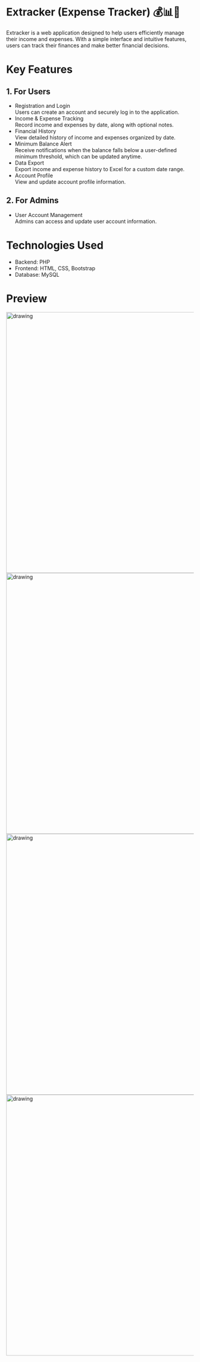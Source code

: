 # Extracker (Expense Tracker) 💰📊📒 
Extracker is a web application designed to help users efficiently manage their income and expenses. With a simple interface and intuitive features, users can track their finances and make better financial decisions.

# Key Features
## 1. For Users
- Registration and Login <br />
Users can create an account and securely log in to the application.
- Income & Expense Tracking <br />
Record income and expenses by date, along with optional notes.
- Financial History <br />
View detailed history of income and expenses organized by date.
- Minimum Balance Alert <br />
Receive notifications when the balance falls below a user-defined minimum threshold, which can be updated anytime.
- Data Export <br />
Export income and expense history to Excel for a custom date range.
- Account Profile <br />
View and update account profile information.
## 2. For Admins
- User Account Management <br />
Admins can access and update user account information.

# Technologies Used
- Backend: PHP
- Frontend: HTML, CSS, Bootstrap
- Database: MySQL

# Preview
<img src=https://github.com/user-attachments/assets/daf0fa79-083e-4f6d-9851-77c8abc800ab alt="drawing" width="700"/>
<img src=https://github.com/user-attachments/assets/c75f8c4f-7776-4813-8a7d-90340f56371a alt="drawing" width="700"/>
<img src=https://github.com/user-attachments/assets/cb3a891d-2f8f-4684-ba0f-8ed1531c9c62 alt="drawing" width="700"/>
<img src=https://github.com/user-attachments/assets/e5b3b7b8-55cc-420c-a43f-f618a234bcfe alt="drawing" width="700"/>



